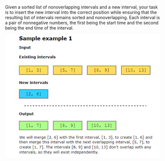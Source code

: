 
Given a sorted list of nonoverlapping intervals and a new interval, your task is to insert the new interval into the correct position while ensuring that the resulting list of intervals remains sorted and nonoverlapping. Each interval is a pair of nonnegative numbers, the first being the start time and the second being the end time of the interval.


![alt text](image.png)
